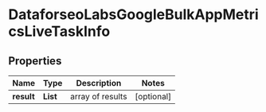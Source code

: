 # DataforseoLabsGoogleBulkAppMetricsLiveTaskInfo


## Properties

| Name | Type | Description | Notes |
|------------ | ------------- | ------------- | -------------|
**result** | **List<DataforseoLabsGoogleBulkAppMetricsLiveResultInfo>** | array of results |[optional]|